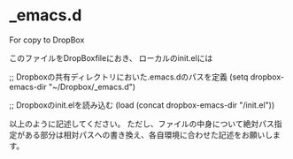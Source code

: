 _emacs.d
========

For copy to DropBox

このファイルをDropBoxfileにおき、
ローカルのinit.elには


;; Dropboxの共有ディレクトリにおいた.emacs.dのパスを定義
(setq dropbox-emacs-dir "~/Dropbox/_emacs.d")

;; Dropboxのinit.elを読み込む
(load (concat dropbox-emacs-dir "/init.el"))

以上のように記述してください。
ただし、ファイルの中身について絶対パス指定がある部分は相対パスへの書き換え、各自環境に合わせた記述をお願いします。
